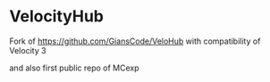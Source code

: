 # VelocityHub

Fork of https://github.com/GiansCode/VeloHub with compatibility of Velocity 3


and also first public repo of MCexp
